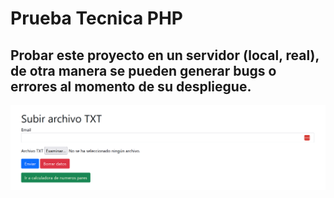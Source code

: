# Prueba Tecnica PHP

## Probar este proyecto en un servidor (local, real), de otra manera se pueden generar bugs o errores al momento de su despliegue.



![Imagen Prueba](foto.png)
